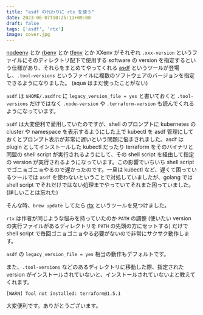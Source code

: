 ```yaml
---
title: "asdf の代わりに rtx を使う"
date: 2023-06-07T10:25:11+09:00
draft: false
tags: ['asdf', 'rtx']
image: cover.jpg
---
```


[nodeenv](https://github.com/nodenv/nodenv) とか [rbenv](https://github.com/rbenv/rbenv) とか [tfenv](https://github.com/tfutils/tfenv) とか XXenv がそれぞれ `.xxx-version` というファイルにそのディレクトリ配下で使用する software の version を指定するという仕様があり、それらをまとめてやってくれる [asdf](https://github.com/asdf-vm/asdf) というツールが登場し、`.tool-versions` というファイルに複数のソフトウェアのバージョンを指定できるようになりました。 (aqua はまだ使ったことがない)

`asdf` は `$HOME/.asdfrc` に `legacy_version_file = yes` と書いておくと `.tool-versions` だけではなく `.node-version` や `.terraform-version` も読んでくれるようになっています。

`asdf` は大変便利で愛用していたのですが、shell のプロンプトに kubernetes の cluster や namespace を表示するようにした上で kubectl を asdf 管理にしておくとプロンプト表示が非常に遅いという問題に悩まされました。asdf は plugin としてインストールした kubectl だったり terraform をそのバイナリと同盟の shell script が実行されるようにして、その shell script を経由して指定の version が実行されるようになっています。この影響でいちいち shell script でゴニョゴニョやるので遅かったのです。一旦は kubectl など、遅くて困っているツールでは `asdf` を使わないということで対処していましたが、golang では shell script でそれだけではない処理までやっていてそれまた困っていました。(詳しいことは忘れた)

そんな時、`brew update` してたら [rtx](https://github.com/jdxcode/rtx) というツールを見つけました。

`rtx` は作者が同じような悩みを持っていたのか `PATH` の調整 (使いたい version の実行ファイルがあるディレクトリを `PATH` の先頭の方にセットする) だけで shell script で毎回ゴニョゴニョやる必要がないので非常にサクサク動作します。

`asdf` の `legacy_version_file = yes` 相当の動作もデフォルトです。

また、`.tool-versions` などのあるディレクトリに移動した際、指定された version がインストールされていないと、インストールされていないよと教えてくれます。

```
[WARN] Tool not installed: terraform@1.5.1
```

大変便利です。ありがとうございます。
